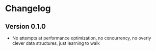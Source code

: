 Changelog
=========

Version 0.1.0
-------------
* No attempts at performance optimization, no concurrency, no overly clever data structures, just learning to walk